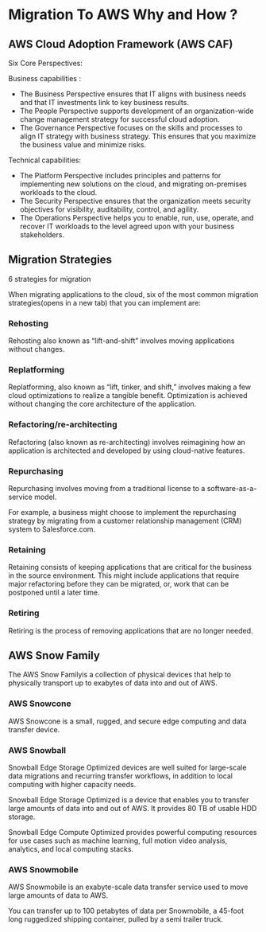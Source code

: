 # Migration To AWS Why and How ?

## AWS Cloud Adoption Framework (AWS CAF)

Six Core Perspectives:

Business capabilities :

- The Business Perspective ensures that IT aligns with business needs and that IT investments link to key business results.
- The People Perspective supports development of an organization-wide change management strategy for successful cloud adoption.
- The Governance Perspective focuses on the skills and processes to align IT strategy with business strategy. This ensures that you maximize the business value and minimize risks.

Technical capabilities:

- The Platform Perspective includes principles and patterns for implementing new solutions on the cloud, and migrating on-premises workloads to the cloud.
- The Security Perspective ensures that the organization meets security objectives for visibility, auditability, control, and agility.
- The Operations Perspective helps you to enable, run, use, operate, and recover IT workloads to the level agreed upon with your business stakeholders.

## Migration Strategies

6 strategies for migration

When migrating applications to the cloud, six of the most common migration strategies(opens in a new tab) that you can implement are:

### Rehosting

Rehosting also known as “lift-and-shift” involves moving applications without changes. 


### Replatforming

Replatforming, also known as “lift, tinker, and shift,” involves making a few cloud optimizations to realize a tangible benefit. Optimization is achieved without changing the core architecture of the application.

### Refactoring/re-architecting

Refactoring (also known as re-architecting) involves reimagining how an application is architected and developed by using cloud-native features.

### Repurchasing

Repurchasing involves moving from a traditional license to a software-as-a-service model. 

For example, a business might choose to implement the repurchasing strategy by migrating from a customer relationship management (CRM) system to Salesforce.com.

### Retaining

Retaining consists of keeping applications that are critical for the business in the source environment. This might include applications that require major refactoring before they can be migrated, or, work that can be postponed until a later time.

### Retiring

Retiring is the process of removing applications that are no longer needed.

## AWS Snow Family

The AWS Snow Familyis a collection of physical devices that help to physically transport up to exabytes of data into and out of AWS. 

### AWS Snowcone 

AWS Snowcone is a small, rugged, and secure edge computing and data transfer device. 

### AWS Snowball

Snowball Edge Storage Optimized devices are well suited for large-scale data migrations and recurring transfer workflows, in addition to local computing with higher capacity needs. 

Snowball Edge Storage Optimized is a device that enables you to transfer large amounts of data into and out of AWS. It provides 80 TB of usable HDD storage.


Snowball Edge Compute Optimized provides powerful computing resources for use cases such as machine learning, full motion video analysis, analytics, and local computing stacks.

### AWS Snowmobile

AWS Snowmobile is an exabyte-scale data transfer service used to move large amounts of data to AWS. 

You can transfer up to 100 petabytes of data per Snowmobile, a 45-foot long ruggedized shipping container, pulled by a semi trailer truck.




